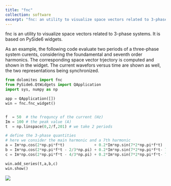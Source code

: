 ```yaml
---
title: "fnc"
collection: software
excerpt: "fnc: an utility to visualize space vectors related to 3-phase systems. Based on PySide6 widgets."
---
```

<p>
fnc is an utility to visualize space vectors related to 3-phase systems.
It is based on PySide6 widgets.</p>
<p>As an example, the following code evaluate two periods of a
three-phase system curents, considering the foundamental and seventh
order harmonics. The corresponding space vector trjectory is computed
and shown in the widget.
The current wavefors versus time are shown as well, the two representations being
synchronized.</p>

```python
from dolomites import fnc
from PySide6.QtWidgets import QApplication
import sys, numpy as np

app = QApplication([])
win = fnc.fnc_widget()


f  = 50  # the frequncy of the current (Hz)
Im = 100 # the peak value (A)
t  = np.linspace(0,2/f,201) # we take 2 periods

# define the 3-phase quantities
# here we consider the main harmonic and a 7th harmonic
a = Im*np.cos(2*np.pi*f*t)             + 0.2*Im*np.sin(7*2*np.pi*f*t)
b = Im*np.cos(2*np.pi*f*t - 2/3*np.pi) + 0.2*Im*np.sin(7*2*np.pi*f*t- 7*2/3*np.pi)
c = Im*np.cos(2*np.pi*f*t - 4/3*np.pi) + 0.2*Im*np.sin(7*2*np.pi*f*t- 7*4/3*np.pi)

win.add_series(t,a,b,c)
win.show()
```

<p>
    <image src='/images/dolomites/fnc.jpg'/>
</p>
